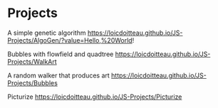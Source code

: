 # Projects
A simple genetic algorithm
https://loicdoitteau.github.io/JS-Projects/AlgoGen/?value=Hello,%20World!

Bubbles with flowfield and quadtree
https://loicdoitteau.github.io/JS-Projects/WalkArt

A random walker that produces art
https://loicdoitteau.github.io/JS-Projects/Bubbles

Picturize
https://loicdoitteau.github.io/JS-Projects/Picturize
